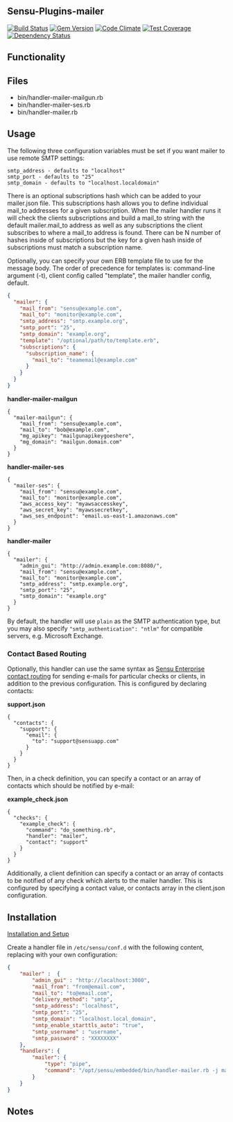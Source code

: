 ## Sensu-Plugins-mailer

[![Build Status](https://travis-ci.org/sensu-plugins/sensu-plugins-mailer.svg?branch=master)](https://travis-ci.org/sensu-plugins/sensu-plugins-mailer)
[![Gem Version](https://badge.fury.io/rb/sensu-plugins-mailer.svg)](http://badge.fury.io/rb/sensu-plugins-mailer)
[![Code Climate](https://codeclimate.com/github/sensu-plugins/sensu-plugins-mailer/badges/gpa.svg)](https://codeclimate.com/github/sensu-plugins/sensu-plugins-mailer)
[![Test Coverage](https://codeclimate.com/github/sensu-plugins/sensu-plugins-mailer/badges/coverage.svg)](https://codeclimate.com/github/sensu-plugins/sensu-plugins-mailer)
[![Dependency Status](https://gemnasium.com/sensu-plugins/sensu-plugins-mailer.svg)](https://gemnasium.com/sensu-plugins/sensu-plugins-mailer)

## Functionality

## Files
 * bin/handler-mailer-mailgun.rb
 * bin/handler-mailer-ses.rb
 * bin/handler-mailer.rb

## Usage

The following three configuration variables must be set if you want mailer to use remote SMTP settings:

    smtp_address - defaults to "localhost"
    smtp_port - defaults to "25"
    smtp_domain - defaults to "localhost.localdomain"

There is an optional subscriptions hash which can be added to your mailer.json file.  This subscriptions hash allows you to define individual mail_to addresses for a given subscription.  When the mailer handler runs it will check the clients subscriptions and build a mail_to string with the default mailer.mail_to address as well as any subscriptions the client subscribes to where a mail_to address is found.  There can be N number of hashes inside of subscriptions but the key for a given hash inside of subscriptions must match a subscription name. 

Optionally, you can specify your own ERB template file to use for the message
body.  The order of precedence for templates is: command-line argument (-t),
client config called "template", the mailer handler config, default.

```json
{
  "mailer": {
    "mail_from": "sensu@example.com",
    "mail_to": "monitor@example.com",
    "smtp_address": "smtp.example.org",
    "smtp_port": "25",
    "smtp_domain": "example.org",
    "template": "/optional/path/to/template.erb",
    "subscriptions": {
      "subscription_name": {
        "mail_to": "teamemail@example.com"
      }
    }
  }
}
```

**handler-mailer-mailgun**
```
{
  "mailer-mailgun": {
    "mail_from": "sensu@example.com",
    "mail_to": "bob@example.com",
    "mg_apikey": "mailgunapikeygoeshere",
    "mg_domain": "mailgun.domain.com"
  }
}
```

**handler-mailer-ses**
```
{
  "mailer-ses": {
    "mail_from": "sensu@example.com",
    "mail_to": "monitor@example.com",
    "aws_access_key": "myawsaccesskey",
    "aws_secret_key": "myawssecretkey",
    "aws_ses_endpoint": "email.us-east-1.amazonaws.com"
  }
}
```

**handler-mailer**
```
{
  "mailer": {
    "admin_gui": "http://admin.example.com:8080/",
    "mail_from": "sensu@example.com",
    "mail_to": "monitor@example.com",
    "smtp_address": "smtp.example.org",
    "smtp_port": "25",
    "smtp_domain": "example.org"
  }
}
```
By default, the handler will use `plain` as the SMTP authentication type, but you may also specify `"smtp_authentication": "ntlm"` for compatible servers, e.g. Microsoft Exchange.

### Contact Based Routing

Optionally, this handler can use the same syntax as [Sensu Enterprise contact routing](https://sensuapp.org/docs/0.26/enterprise/contact-routing.html) for sending e-mails for particular checks or clients, in addition to the previous configuration. This is configured by declaring contacts:

**support.json**
```
{
  "contacts": {
    "support": {
      "email": {
        "to": "support@sensuapp.com"
      }
    }
  }
} 
```

Then, in a check definition, you can specify a contact or an array of contacts which should be notified by e-mail:

**example_check.json**
```
{
  "checks": {
    "example_check": {
      "command": "do_something.rb",
      "handler": "mailer",
      "contact": "support"
    }
  }
}
```

Additionally, a client definition can specify a contact or an array of contacts to be notified of any check which alerts to the mailer handler. This is configured by specifying a contact value, or contacts array in the client.json configuration.

## Installation

[Installation and Setup](http://sensu-plugins.io/docs/installation_instructions.html)

Create a handler file in `/etc/sensu/conf.d` with the following content, replacing with your own configuration:

```json
{
    "mailer" :  {
        "admin_gui" : "http://localhost:3000",
        "mail_from": "from@email.com",
        "mail_to": "to@email.com",
        "delivery_method": "smtp",
        "smtp_address": "localhost",
        "smtp_port": "25",
        "smtp_domain": "localhost.local_domain",
        "smtp_enable_starttls_auto": "true",
        "smtp_username" : "username",
        "smtp_password" : "XXXXXXXX"
    },
    "handlers": {
        "mailer": {
            "type": "pipe",
            "command": "/opt/sensu/embedded/bin/handler-mailer.rb -j mailer"
        }
    }
}
```

## Notes
